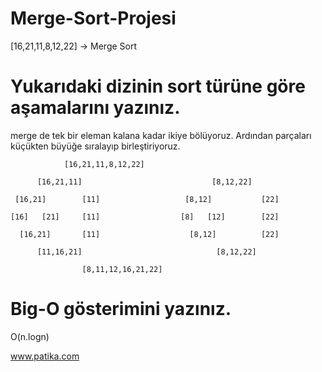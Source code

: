 # Merge-Sort-Projesi

[16,21,11,8,12,22] -> Merge Sort

# Yukarıdaki dizinin sort türüne göre aşamalarını yazınız.
merge de  tek bir eleman kalana kadar ikiye bölüyoruz. Ardından parçaları küçükten büyüğe sıralayıp birleştiriyoruz.

                [16,21,11,8,12,22]
         
          [16,21,11]                             [8,12,22]
   
     [16,21]        [11]                   [8,12]           [22]
  
    [16]   [21]     [11]                  [8]   [12]        [22]  
   
      [16,21]       [11]                    [8,12]          [22]
  
          [11,16,21]                              [8,12,22]
     
                    [8,11,12,16,21,22]
                    
# Big-O gösterimini yazınız.

 O(n.logn)

www.patika.com
